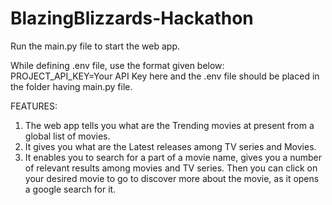# BlazingBlizzards-Hackathon

Run the main.py file to start the web app.

While defining .env file, use the format given below:
PROJECT_API_KEY=Your API Key here
and the .env file should be placed in the folder having main.py file.

FEATURES:
1) The web app tells you what are the Trending movies at present from a global list of movies.
2) It gives you what are the Latest releases among TV series and Movies.
3) It enables you to search for a part of a movie name, gives you a number of relevant results
   among movies and TV series. Then you can click on your desired movie to go to discover more about the movie,
   as it opens a google search for it.

